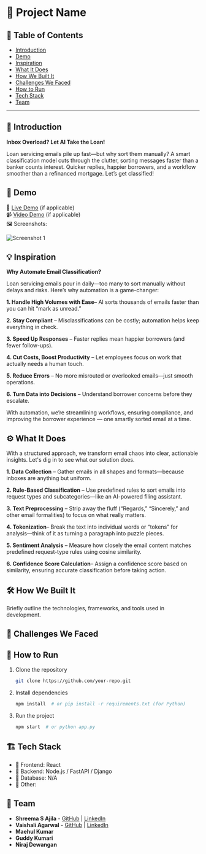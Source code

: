 # 🚀 Project Name

## 📌 Table of Contents
- [Introduction](#introduction)
- [Demo](#demo)
- [Inspiration](#inspiration)
- [What It Does](#what-it-does)
- [How We Built It](#how-we-built-it)
- [Challenges We Faced](#challenges-we-faced)
- [How to Run](#how-to-run)
- [Tech Stack](#tech-stack)
- [Team](#team)

---

## 🎯 Introduction
**Inbox Overload? Let AI Take the Loan!**

Loan servicing emails pile up fast—but why sort them manually? A smart classification model cuts through the clutter, sorting messages faster than a banker counts interest. Quicker replies, happier borrowers, and a workflow smoother than a refinanced mortgage. Let’s get classified!


## 🎥 Demo
🔗 [Live Demo](#) (if applicable)  
📹 [Video Demo](#) (if applicable)  
🖼️ Screenshots:

![Screenshot 1](link-to-image)

## 💡 Inspiration

**Why Automate Email Classification?**

Loan servicing emails pour in daily—too many to sort manually without delays and risks. Here’s why automation is a game-changer:

**1. Handle High Volumes with Ease**– AI sorts thousands of emails faster than you can hit “mark as unread.”


**2. Stay Compliant** – Misclassifications can be costly; automation helps keep everything in check.


**3. Speed Up Responses** – Faster replies mean happier borrowers (and fewer follow-ups).


**4. Cut Costs, Boost Productivity** – Let employees focus on work that actually needs a human touch.


**5. Reduce Errors** – No more misrouted or overlooked emails—just smooth operations.


**6. Turn Data into Decisions** – Understand borrower concerns before they escalate.

With automation, we’re streamlining workflows, ensuring compliance, and improving the borrower experience — one smartly sorted email at a time.

## ⚙️ What It Does
With a structured approach, we transform email chaos into clear, actionable insights. Let's dig in to see what our solution does.

**1. Data Collection** – Gather emails in all shapes and formats—because inboxes are anything but uniform.

**2. Rule-Based Classification** – Use predefined rules to sort emails into request types and subcategories—like an AI-powered filing assistant.

**3. Text Preprocessing** – Strip away the fluff (“Regards,” “Sincerely,” and other email formalities) to focus on what really matters.

**4. Tokenization**– Break the text into individual words or “tokens” for analysis—think of it as turning a paragraph into puzzle pieces.

**5. Sentiment Analysis** – Measure how closely the email content matches predefined request-type rules using cosine similarity.

**6. Confidence Score Calculation**– Assign a confidence score based on similarity, ensuring accurate classification before taking action.

## 🛠️ How We Built It
Briefly outline the technologies, frameworks, and tools used in development.

## 🚧 Challenges We Faced


## 🏃 How to Run
1. Clone the repository  
   ```sh
   git clone https://github.com/your-repo.git
   ```
2. Install dependencies  
   ```sh
   npm install  # or pip install -r requirements.txt (for Python)
   ```
3. Run the project  
   ```sh
   npm start  # or python app.py
   ```

## 🏗️ Tech Stack
- 🔹 Frontend: React
- 🔹 Backend: Node.js / FastAPI / Django
- 🔹 Database: N/A
- 🔹 Other:

## 👥 Team
- **Shreema S Ajila** - [GitHub](#) | [LinkedIn](#)
- **Vaishali Agarwal** - [GitHub](#) | [LinkedIn](#)
- **Maehul Kumar**
- **Guddy Kumari**
- **Niraj Dewangan**
